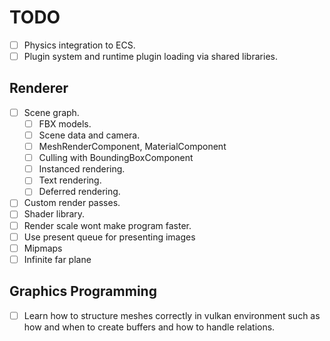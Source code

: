 # TODO

- [ ] Physics integration to ECS.
- [ ] Plugin system and runtime plugin loading via shared libraries.

## Renderer
- [ ] Scene graph.
    - [ ] FBX models.
    - [ ] Scene data and camera.
    - [ ] MeshRenderComponent, MaterialComponent 
    - [ ] Culling with BoundingBoxComponent
    - [ ] Instanced rendering.
    - [ ] Text rendering.
    - [ ] Deferred rendering.
- [ ] Custom render passes.
- [ ] Shader library.
- [ ] Render scale wont make program faster.
- [ ] Use present queue for presenting images
- [ ] Mipmaps
- [ ] Infinite far plane

## Graphics Programming

- [ ] Learn how to structure meshes correctly in vulkan environment such as how
and when to create buffers and how to handle relations.
